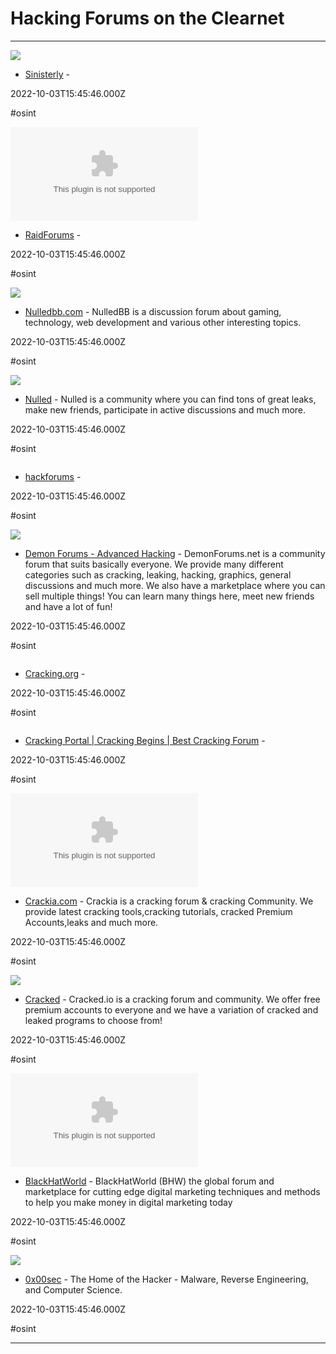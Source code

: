 # Hacking Forums on the Clearnet

---

![](https://rdl.ink/render/https%3A%2F%2Fsinister.ly)

- [Sinisterly](https://sinister.ly) - 

2022-10-03T15:45:46.000Z

#osint

![](https://rdl.ink/render/https%3A%2F%2Fraidforums.com)

- [RaidForums](https://raidforums.com) - 

2022-10-03T15:45:46.000Z

#osint

![](https://cdn.nulledbb.com/static/img/open_graph/default.png)

- [Nulledbb.com](https://nulledbb.com) - NulledBB is a discussion forum about gaming, technology, web development and various other interesting topics.

2022-10-03T15:45:46.000Z

#osint

![](https://www.nulled.to/public/assets/logo.svg)

- [Nulled](https://www.nulled.to) - Nulled is a community where you can find tons of great leaks, make new friends, participate in active discussions and much more.

2022-10-03T15:45:46.000Z

#osint

![]()

- [hackforums](https://hackforums.net) - 

2022-10-03T15:45:46.000Z

#osint

![](https://demonforums.net/images/android-chrome-192x192.png)

- [Demon Forums - Advanced Hacking](https://demonforums.net/Forum-Advanced-Hacking) - DemonForums.net is a community forum that suits basically everyone. We provide many different categories such as cracking, leaking, hacking, graphics, general discussions and much more. We also have a marketplace where you can sell multiple things! You can learn many things here, meet new friends and have a lot of fun!

2022-10-03T15:45:46.000Z

#osint

![]()

- [Cracking.org](https://cracking.org) - 

2022-10-03T15:45:46.000Z

#osint

![]()

- [Cracking Portal | Cracking Begins | Best Cracking Forum](https://crackingportal.com) - 

2022-10-03T15:45:46.000Z

#osint

![](https://rdl.ink/render/https%3A%2F%2Fcrackia.com)

- [Crackia.com](https://crackia.com) - Crackia is a cracking forum & cracking Community. We provide latest cracking tools,cracking tutorials, cracked Premium Accounts,leaks and much more.

2022-10-03T15:45:46.000Z

#osint

![](https://static.cracked.io/images/logo/logo_io2.png)

- [Cracked](https://cracked.to) - Cracked.io is a cracking forum and community. We offer free premium accounts to everyone and we have a variation of cracked and leaked programs to choose from!

2022-10-03T15:45:46.000Z

#osint

![](https://rdl.ink/render/https%3A%2F%2Fwww.blackhatworld.com)

- [BlackHatWorld](https://www.blackhatworld.com) - BlackHatWorld (BHW) the global forum and marketplace for cutting edge digital marketing techniques and methods to help you make money in digital marketing today

2022-10-03T15:45:46.000Z

#osint

![](https://0x00sec.org/uploads/default/original/2X/2/27a5373af868edade07624e8205c46e79c247445.jpeg)

- [0x00sec](https://0x00sec.org) - The Home of the Hacker - Malware, Reverse Engineering, and Computer Science.

2022-10-03T15:45:46.000Z

#osint

---

